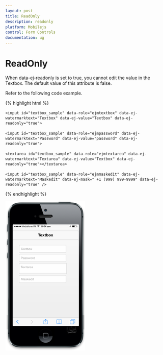 ```yaml
---
layout: post
title: ReadOnly
description: readonly
platform: Mobilejs
control: Form Controls
documentation: ug
---
```


# ReadOnly

When data-ej-readonly is set to true, you cannot edit the value in the Textbox. The default value of this attribute is false.

Refer to the following code example.

{% highlight html %}



    <input id="textbox_sample" data-role="ejmtextbox" data-ej-watermarktext="Textbox" data-ej-value="Textbox" data-ej-readonly="true">

    <input id="textbox_sample" data-role="ejmpassword" data-ej-watermarktext="Password" data-ej-value="password" data-ej-readonly="true">

    <textarea id="textbox_sample" data-role="ejmtextarea" data-ej-watermarktext="Textarea" data-ej-value="Textbox" data-ej-readonly="true"></textarea>

    <input id="textbox_sample" data-role="ejmmaskedit" data-ej-watermarktext="Maskedit" data-ej-mask=" +1 (999) 999-9999" data-ej-readonly="true" />



{% endhighlight %}

![C:/Users/isuriyar/AppData/Local/Temp/SNAGHTML8021dede.PNG](ReadOnly_images/ReadOnly_img1.png)